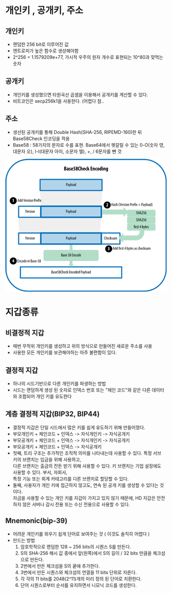 # 개인키 , 공개키, 주소

## 개인키 
- 랜덤한 256 bit로 이루어진 값
- 엔트로피가 높은 함수로 생성해야함
- 2^256 = 1.1579209e+77, 가시적 우주의 원자 개수로 표현되는 10^80과 맞먹는 숫자

## 공개키
- 개인키를 생성했으면 타원곡선 곱셈을 이용해서 공개키를 계산할 수 있다.
- 비트코인은 secp256k1을 사용한다. (어렵다 참..

## 주소
- 생선된 공개키를 통해 Double Hash(SHA-256, RIPEMD-160)한 뒤 Base58Check 인코딩을 적용
- Base58 : 58가지의 문자로 수를 표현. Base64에서 헷갈릴 수 있는 0-O(숫자 영, 대문자 오), I-l(대문자 아이, 소문자 엘), +, / 6문자를 뺀 것  

![address](./address.png)

# 지갑종류
## 비결정적 지갑
- 매번 무작위 개인키를 생성하고 위의 방식으로 만들어진 새로운 주소를 사용
- 사용한 모든 개인키를 보관해야하는 아주 불편함이 있다.

## 결정적 지갑
- 하나의 시드기반으로 다른 개인키를 파생하는 방법
- 시드는 랜덤하게 생성 된 숫자로 인덱스 번호 또는 "체인 코드"와 같은 다른 데이터와 조합되어 개인 키를 유도한다

## 계층 결정적 지갑(BIP32, BIP44)
- 결정적 지갑은 단일 시드에서 많은 키를 쉽게 유도하기 위해 만들어졌다.
- 부모개인키 + 체인코드 + 인덱스 -> 자식개인키 -> 자식공개키
- 부모공개키 + 체인코드 + 인덱스 -> 자식개인키 -> 자식공개키
- 부모공개키 + 체인코드 + 인덱스 -> 자식공개키 
- 첫째, 트리 구조는 추가적인 조직적 의미를 나타내는데 사용할 수 있다. 특정 서브 키의 브랜치는 입금을 위해 사용하고,   
  다른 브랜치는 출금의 잔돈 받기 위해 사용할 수 있다. 키 브랜치는 기업 설정에도 사용할 수 있다. 부서, 자회사,   
  특정 기능 또는 회계 카테고리를 다른 브랜치로 할당할 수 있다.
- 둘째, 사용자가 개인 키에 접근하지 않고도, 연속 된 공개 키를 생성할 수 있다는 것이다.   
  자금을 사용할 수 있는 개인 키를 지갑이 가지고 있지 않기 때문에, HD 지갑은 안전하지 않은 서버나 감시 전용 또는 수신 전용으로 사용할 수 있다.

## Mnemonic(bip-39)
- 어려운 개인키를 외우기 쉽게 단어로 보여주는 것 ( 이것도 솔직히 어렵다 )
- 만드는 방법
  1. 암호학적으로 랜덤한 128 ~ 256 bits의 시퀀스 S를 만든다.
  2. S의 SHA-256 해시 값 중에서 앞(왼쪽)에서 S의 길이 / 32 bits 만큼을 체크섬으로 만든다.
  3. 2번에서 만든 체크섬을 S의 끝에 추가한다.
  4. 3번에서 만든 시퀀스와 체크섬의 연결을 11 bits 단위로 자른다.
  5. 각 각의 11 bits를 2048(2^11)개의 미리 정의 된 단어로 치환한다.
  6. 단어 시퀀스로부터 순서를 유지하면서 니모닉 코드를 생성한다. 
